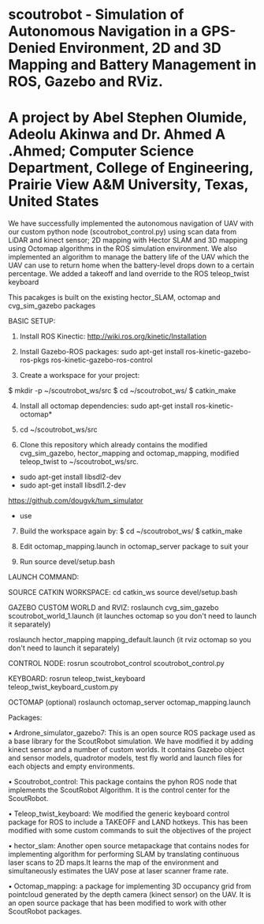# scoutrobot - Simulation of Autonomous Navigation in a GPS-Denied Environment, 2D and 3D Mapping and Battery Management in ROS, Gazebo and RViz.
# A project by Abel Stephen Olumide, Adeolu Akinwa and Dr. Ahmed A .Ahmed; Computer Science  Department, College of Engineering, Prairie View A&M University, Texas, United States 

We have successfully implemented the autonomous navigation of UAV with our custom python node (scoutrobot_control.py) using scan data from LiDAR and kinect sensor; 2D mapping with Hector SLAM and 3D mapping using Octomap algorithms in the ROS simulation environment. 
We also implemented an algorithm to manage the battery life of the UAV which the UAV can use to return home when the battery-level drops down to a certain percentage. We added a takeoff and land override to the ROS teleop_twist keyboard 

This pacakges is built on the existing hector_SLAM, octomap and cvg_sim_gazebo packages 

BASIC SETUP:

1. Install ROS Kinectic: http://wiki.ros.org/kinetic/Installation

2. Install Gazebo-ROS packages: sudo apt-get install ros-kinetic-gazebo-ros-pkgs ros-kinetic-gazebo-ros-control

3. Create a workspace for your project:

$ mkdir -p ~/scoutrobot_ws/src
$ cd ~/scoutrobot_ws/
$ catkin_make

4. Install all octomap dependencies: sudo apt-get install ros-kinetic-octomap*

5. cd ~/scoutrobot_ws/src

6. Clone this repository which already contains the modified cvg_sim_gazebo, hector_mapping and octomap_mapping, modified teleop_twist to ~/scoutrobot_ws/src. 

- sudo apt-get install libsdl2-dev
- sudo apt-get install libsdl1.2-dev

https://github.com/dougvk/tum_simulator
- use 

7. Build the workspace again by:
   $ cd ~/scoutrobot_ws/
   $ catkin_make

8. Edit octomap_mapping.launch in octomap_server package to suit your 

9. Run source devel/setup.bash

LAUNCH COMMAND:

SOURCE CATKIN WORKSPACE:
cd catkin_ws
source devel/setup.bash 

GAZEBO  CUSTOM WORLD and RVIZ:
roslaunch cvg_sim_gazebo scoutrobot_world_1.launch (it launches octomap so you don't need to launch it separately)

roslaunch hector_mapping mapping_default.launch (it rviz octomap so you don't need to launch it separately)

CONTROL NODE:
rosrun scoutrobot_control scoutrobot_control.py

KEYBOARD:
rosrun teleop_twist_keyboard teleop_twist_keyboard_custom.py

OCTOMAP (optional)
roslaunch octomap_server octomap_mapping.launch


Packages:
 
•	Ardrone_simulator_gazebo7: This is an open source ROS package used as a base library for the ScoutRobot simulation. We have modified it by adding kinect sensor and a number of custom worlds.   It contains Gazebo object and sensor models, quadrotor models, test fly world and launch files for each objects and empty environments. 

•	Scoutrobot_control: This package contains the pyhon ROS node that implements the ScoutRobot Algorithm. It is the control center for the ScoutRobot.

•	Teleop_twist_keyboard: We modified the generic keyboard control package for ROS to include a TAKEOFF and LAND hotkeys. This has been modified with some custom commands to suit the objectives of the project

•	hector_slam: Another open source metapackage that contains nodes for implementing algorithm for performing SLAM by translating continuous laser scans to 2D maps.It learns the map of the environment and simultaneously estimates the UAV pose at laser scanner frame rate.  

•	Octomap_mapping: a package for implementing 3D occupancy grid from pointcloud generated by the depth camera (kinect sensor) on the UAV. It is an open source package that has been modified to work with other ScoutRobot packages.  


